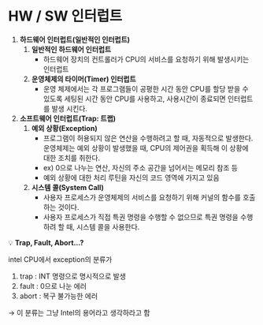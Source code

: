 # HW / SW 인터럽트

1. **하드웨어 인터럽트(일반적인 인터럽트)**
   1. **일반적인 하드웨어 인터럽트**
      * 하드웨어 장치의 컨트롤러가 CPU의 서비스를 요청하기 위해 발생시키는 인터럽트
   2. **운영체제의 타이머(Timer) 인터럽트**
      * 운영 체제에서는 각 프로그램들이 공평한 시간 동안 CPU를 할당 받을 수 있도록 세팅된 시간 동안 CPU를 사용하고, 사용시간이 종료되면 인터럽트를 발생 시킨다.
2. **소프트웨어 인터럽트(Trap: 트랩)**
   1. **예외 상황(Exception)**
      * 프로그램이 허용되지 않은 연산을 수행하려고 할 때, 자동적으로 발생한다. 운영체제는 예외 상황이 발생했을 때, CPU의 제어권을 획득해 이 상황에 대한 조치를 취한다.
      * ex) 0으로 나누는 연산, 자신의 주소 공간을 넘어서는 메모리 참조 등
      * 예외 상황에 대한 처리 루틴을 자신의 코드 영역에 가지고 있음
   2. **시스템 콜(System Call)**
      * 사용자 프로세스가 운영체제의 서비스를 요청하기 위해 커널의 함수를 호출하는 것이다.
      * 사용자 프로세스가 직접 특권 명령을 수행할 수 없으므로 특권 명령을 수행하려 할 때, 시스템 콜을 사용한다.



&#x20;💡 **Trap, Fault, Abort…?**

intel CPU에서 exception의 분류가

1. trap : INT 명령으로 명시적으로 발생
2. fault : 0으로 나눈 에러
3. abort : 복구 불가능한 에러

→ 이 분류는 그냥 Intel의 용어라고 생각하라고 함
